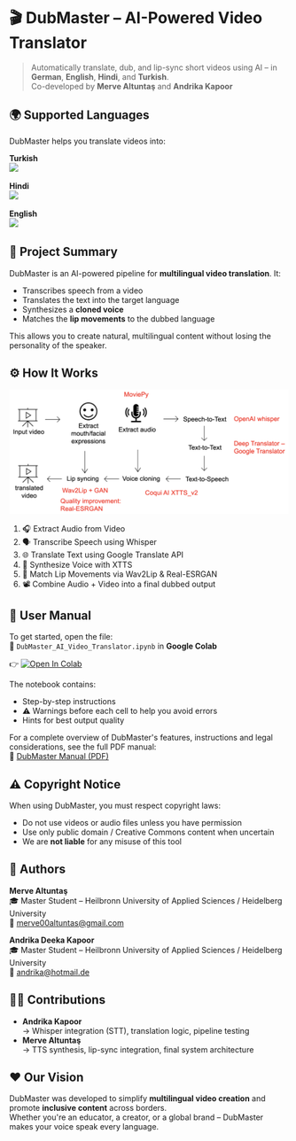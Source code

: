 # 🎬 DubMaster – AI-Powered Video Translator

> Automatically translate, dub, and lip-sync short videos using AI – in **German**, **English**, **Hindi**, and **Turkish**.  
> Co-developed by **Merve Altuntaş** and **Andrika Kapoor**



## 🌍 Supported Languages

DubMaster helps you translate videos into:

**Turkish**  
<img src="https://em-content.zobj.net/source/emojione/151/flag-for-turkey_1f1f9-1f1f7.png" width="40"/>

**Hindi**  
<img src="https://em-content.zobj.net/source/emojione/151/flag-for-india_1f1ee-1f1f3.png" width="40"/>

**English**  
<img src="https://em-content.zobj.net/source/emojione/151/flag-for-united-states_1f1fa-1f1f8.png" width="40"/>



## 🎯 Project Summary

DubMaster is an AI-powered pipeline for **multilingual video translation**. It:
- Transcribes speech from a video
- Translates the text into the target language
- Synthesizes a **cloned voice**
- Matches the **lip movements** to the dubbed language

This allows you to create natural, multilingual content without losing the personality of the speaker.



## ⚙️ How It Works

![DubMaster Pipeline](visuals/dubmaster_pipeline.png)

1. 🎧 Extract Audio from Video  
2. 🗣️ Transcribe Speech using Whisper  
3. 🌐 Translate Text using Google Translate API  
4. 🧠 Synthesize Voice with XTTS  
5. 👄 Match Lip Movements via Wav2Lip & Real-ESRGAN  
6. 📽️ Combine Audio + Video into a final dubbed output



## 📘 User Manual

To get started, open the file:  
📄 `DubMaster_AI_Video_Translator.ipynb` in **Google Colab**

👉 [![Open In Colab](https://colab.research.google.com/assets/colab-badge.svg)](#)

The notebook contains:
- Step-by-step instructions
- ⚠️ Warnings before each cell to help you avoid errors
- Hints for best output quality

For a complete overview of DubMaster's features, instructions and legal considerations, see the full PDF manual:  
📘 [DubMaster Manual (PDF)](https://github.com/andrika-ka/DubMaster-AI_Powered_Video_Translator/blob/main/Manual_DubMaster.pdf)




## ⚠️ Copyright Notice

When using DubMaster, you must respect copyright laws:

- Do not use videos or audio files unless you have permission
- Use only public domain / Creative Commons content when uncertain
- We are **not liable** for any misuse of this tool



## 👥 Authors

**Merve Altuntaş**  
🎓 Master Student – Heilbronn University of Applied Sciences / Heidelberg University  
📧 merve00altuntas@gmail.com  

**Andrika Deeka Kapoor**  
🎓 Master Student – Heilbronn University of Applied Sciences / Heidelberg University  
📧 andrika@hotmail.de



## 🧑‍💻 Contributions

- **Andrika Kapoor**  
  → Whisper integration (STT), translation logic, pipeline testing  
- **Merve Altuntaş**  
  → TTS synthesis, lip-sync integration, final system architecture



## ❤️ Our Vision

DubMaster was developed to simplify **multilingual video creation** and promote **inclusive content** across borders.  
Whether you're an educator, a creator, or a global brand – DubMaster makes your voice speak every language.



